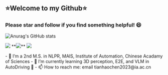 ## :star:Welcome to my Github:star:  
 ### Please star and follow if you find something helpful! 😄  
 ![Anurag's GitHub stats](https://github-readme-stats.vercel.app/api?username=hctian713&theme=aura&show_icons=true)
 <p align="left">
    <img src="https://img.shields.io/badge/Major-AD-609926?style=flat&logo=ABB%20RobotStudio&logoColor=ffffff" />
    **<img src="https://img.shields.io/badge/GitHub-Luo--Z13-blue?logo=github" />**
    <img src="https://komarev.com/ghpvc/?username=hctian713&abbreviated=true&color=yellow" />
</p>
- 🔭 I’m a 2nd M.S. in NLPR, MAIS, Institute of Automation, Chinese Acadamy of Sciences
- 🧠 I’m currently learning 3D perception, E2E, and VLM in AutoDriving 🚗
- 📫 How to reach me: email tianhaochen2023@ia.ac.cn

<!--
**Michael-Tian-Whu/Michael-Tian-Whu** is a ✨ _special_ ✨ repository because its `README.md` (this file) appears on your GitHub profile.

Here are some ideas to get you started:

- 🔭 I’m currently working on ...
- 🌱 I’m currently learning ...
- 👯 I’m looking to collaborate on ...
- 🤔 I’m looking for help with ...
- 💬 Ask me about ...
- 📫 How to reach me: ...
- 😄 Pronouns: ...
- ⚡ Fun fact: ...
-->
